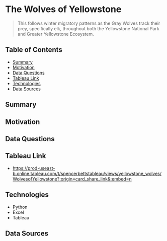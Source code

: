 # The Wolves of Yellowstone 
> This follows winter migratory patterns as the Gray Wolves track their prey, specifically elk, throughout both the Yellowstone National Park and Greater Yellowstone Ecosystem.

## Table of Contents
* [Summary](#summary)
* [Motivation](#motivation)
* [Data Questions](#data-questions)
* [Tableau Link](#tableau-link)
* [Technologies](#technologies)
* [Data Sources](#data-sources)

## Summary

## Motivation

## Data Questions

## Tableau Link
* https://prod-useast-b.online.tableau.com/t/spencerbettstableau/views/yellowstone_wolves/WolvesofYellowstone?:origin=card_share_link&:embed=n

## Technologies
* Python
* Excel 
* Tableau

## Data Sources

